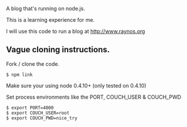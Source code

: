 A blog that's  running on node.js.

This is a learning experience for me.

I will use this code to run a blog at http://www.raynos.org

## Vague cloning instructions.

Fork / clone the code. 

`$ npm link`

Make sure your using node 0.4.10+ (only tested on 0.4.10)

Set process environments like the PORT, COUCH_USER & COUCH_PWD

    $ export PORT=4000
    $ export COUCH_USER=root
    $ export COUCH_PWD=nice_try